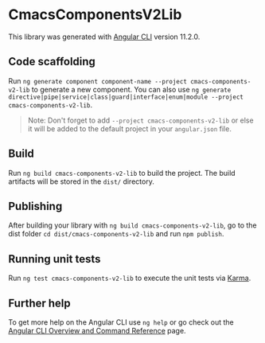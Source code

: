 # CmacsComponentsV2Lib

This library was generated with [Angular CLI](https://github.com/angular/angular-cli) version 11.2.0.

## Code scaffolding

Run `ng generate component component-name --project cmacs-components-v2-lib` to generate a new component. You can also use `ng generate directive|pipe|service|class|guard|interface|enum|module --project cmacs-components-v2-lib`.
> Note: Don't forget to add `--project cmacs-components-v2-lib` or else it will be added to the default project in your `angular.json` file. 

## Build 

Run `ng build cmacs-components-v2-lib` to build the project. The build artifacts will be stored in the `dist/` directory.

## Publishing

After building your library with `ng build cmacs-components-v2-lib`, go to the dist folder `cd dist/cmacs-components-v2-lib` and run `npm publish`.

## Running unit tests

Run `ng test cmacs-components-v2-lib` to execute the unit tests via [Karma](https://karma-runner.github.io).

## Further help

To get more help on the Angular CLI use `ng help` or go check out the [Angular CLI Overview and Command Reference](https://angular.io/cli) page.
